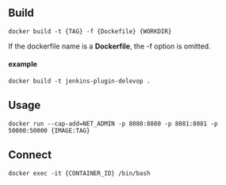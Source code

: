 
## Build
~~~shell
docker build -t {TAG} -f {Dockefile} {WORKDIR}
~~~
If the dockerfile name is a **Dockerfile**, the -f option is omitted.
#### example
```shell
docker build -t jenkins-plugin-delevop .
```

## Usage
~~~shell
docker run --cap-add=NET_ADMIN -p 8080:8080 -p 8081:8081 -p 50000:50000 {IMAGE:TAG}
~~~

## Connect

~~~shell
docker exec -it {CONTAINER_ID} /bin/bash
~~~


